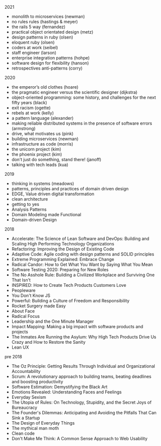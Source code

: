 2021
- monolith to microservices (newman)
- no rules rules (hastings & meyer)
- the rails 5 way (fernandez)
- practical object orientated design (metz)
- design patterns in ruby (olsen)
- eloquent ruby (olsen)
- coders at work (seibel)
- staff engineer (larson)
- enterprise integration patterns (hohpe)
- software design for flexibility (hanson)
- retrospectives anti-patterns (corry)

2020
- the emperor’s old clothes (hoare)
- the pragmatic engineer versus the scientific designer (dijkstra)
- object-oriented programming: some history, and challenges for the next fifty years (black)
- exit racism (ogette)
- rebels at work (kelly)
- a pattern language (alexander)
- making reliable distributed systems in the presence of software errors (armstrong)
- drive, what motivates us (pink)
- building microservices (newman)
- infrastructure as code (morris)
- the unicorn project (kim)
- the phoenix project (kim)
- don't just do something, stand there! (janoff)
- talking with tech leads (kua)

2019
- thinking in systems (meadows)
- patterns, principles and practices of domain driven design
- EDGE, Value driven digital transformation
- clean architecture
- getting to yes
- Analysis Patterns
- Domain Modeling made Functional
- Domain-driven Design

2018
- Accelerate: The Science of Lean Software and DevOps: Building and Scaling High Performing Technology Organizations
- Refactoring: Improving the Design of Existing Code 
- Adaptive Code: Agile coding with design patterns and SOLID principles
- Extreme Programming Explained: Embrace Change
- Radical Candor: How to Get What You Want by Saying What You Mean
- Software Testing 2020: Preparing for New Roles
- The No Asshole Rule: Building a Civilized Workplace and Surviving One That Isn't
- INSPIRED: How to Create Tech Products Customers Love
- Peopleware
- You Don't Know JS
- Powerful: Building a Culture of Freedom and Responsibility
- Rocket Surgery made Easy
- About Face
- Radical Focus
- Leadership and the One Minute Manager
- Impact Mapping: Making a big impact with software products and projects
- The Inmates Are Running the Asylum: Why High Tech Products Drive Us Crazy and How to Restore the Sanity 
- Lean UX

pre 2018
- The Oz Principle: Getting Results Through Individual and Organizational Accountability
- Scrum: A revolutionary approach to building teams, beating deadlines and boosting productivity
- Software Estimation: Demystifying the Black Art 
- Emotions Revealed: Understanding Faces and Feelings
- Everyday Sexism
- The Utopia of Rules: On Technology, Stupidity, and the Secret Joys of Bureaucracy
- The Founder's Dilemmas: Anticipating and Avoiding the Pitfalls That Can Sink a Startup
- The Design of Everyday Things
- The mythical man moth
- Clean code
- Don't Make Me Think: A Common Sense Approach to Web Usability
